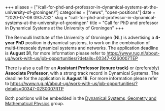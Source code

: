 +++
aliases = ["/call-for-phd-and-professor-in-dynamical-systems-at-the-university-of-groningen/"]
categories = ["news", "open-positions"]
date = "2020-07-08 09:57:32"
slug = "call-for-phd-and-professor-in-dynamical-systems-at-the-university-of-groningen"
title = "Call for PhD and professor in Dynamical Systems  at the University of Groningen"
+++

The Bernoulli Institute of the University of Groningen (NL) is
advertising a **4-year PhD** position in dynamical systems, to work on
the combination of multi-timescale dynamical systems and networks. The
application deadline is **August 31**, for more information please refer
to
<https://www.rug.nl/about-ug/work-with-us/job-opportunities/?details=00347-02S0007TEP>

There is also a call for an **Assistant Professor (tenure track)** or
(preferably) **Associate Professor**, with a strong track record in
Dynamical Systems. The deadline for the application is **August 16**.
For more information please refer to
<https://www.rug.nl/about-ug/work-with-us/job-opportunities/?details=00347-02S0007RTP>

Both positions will be embedded in the [Dynamical Systems, Geometry and
Mathematical
Physics](https://www.rug.nl/research/bernoulli/groups/dsmp/) group.
